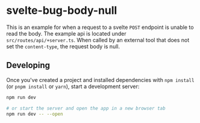 # svelte-bug-body-null

This is an example for when a request to a svelte `POST` endpoint is unable to read the body. The example api is 
located under `src/routes/api/+server.ts`. When called by an external tool that does not set the `content-type`, the 
request body is null.

## Developing

Once you've created a project and installed dependencies with `npm install` (or `pnpm install` or `yarn`), start a 
development server:

```bash
npm run dev

# or start the server and open the app in a new browser tab
npm run dev -- --open
```
